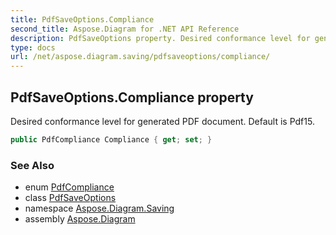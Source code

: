 ```yaml
---
title: PdfSaveOptions.Compliance
second_title: Aspose.Diagram for .NET API Reference
description: PdfSaveOptions property. Desired conformance level for generated PDF document. Default is Pdf15
type: docs
url: /net/aspose.diagram.saving/pdfsaveoptions/compliance/
---
```

## PdfSaveOptions.Compliance property

Desired conformance level for generated PDF document. Default is Pdf15.

```csharp
public PdfCompliance Compliance { get; set; }
```

### See Also

* enum [PdfCompliance](../../pdfcompliance/)
* class [PdfSaveOptions](../)
* namespace [Aspose.Diagram.Saving](../../pdfsaveoptions/)
* assembly [Aspose.Diagram](../../../)


